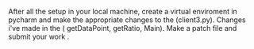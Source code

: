 After all the setup in your local machine, create a virtual enviroment in pycharm and make the appropriate changes to the (client3.py).
Changes i've made in the ( getDataPoint, getRatio, Main).
Make a patch file and submit your work .
